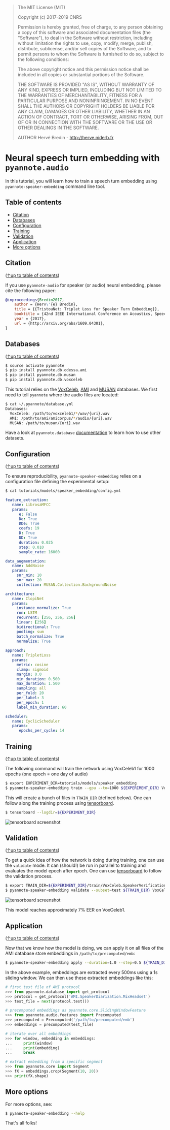 > The MIT License (MIT)
>
> Copyright (c) 2017-2019 CNRS
>
> Permission is hereby granted, free of charge, to any person obtaining a copy
> of this software and associated documentation files (the "Software"), to deal
> in the Software without restriction, including without limitation the rights
> to use, copy, modify, merge, publish, distribute, sublicense, and/or sell
> copies of the Software, and to permit persons to whom the Software is
> furnished to do so, subject to the following conditions:
>
> The above copyright notice and this permission notice shall be included in all
> copies or substantial portions of the Software.
>
> THE SOFTWARE IS PROVIDED "AS IS", WITHOUT WARRANTY OF ANY KIND, EXPRESS OR
> IMPLIED, INCLUDING BUT NOT LIMITED TO THE WARRANTIES OF MERCHANTABILITY,
> FITNESS FOR A PARTICULAR PURPOSE AND NONINFRINGEMENT. IN NO EVENT SHALL THE
> AUTHORS OR COPYRIGHT HOLDERS BE LIABLE FOR ANY CLAIM, DAMAGES OR OTHER
> LIABILITY, WHETHER IN AN ACTION OF CONTRACT, TORT OR OTHERWISE, ARISING FROM,
> OUT OF OR IN CONNECTION WITH THE SOFTWARE OR THE USE OR OTHER DEALINGS IN THE
> SOFTWARE.
>
> AUTHOR
> Hervé Bredin - http://herve.niderb.fr

# Neural speech turn embedding with `pyannote.audio`

In this tutorial, you will learn how to train a speech turn embedding using `pyannote-speaker-embedding` command line tool.

## Table of contents
- [Citation](#citation)
- [Databases](#databases)
- [Configuration](#configuration)
- [Training](#training)
- [Validation](#validation)
- [Application](#application)
- [More options](#more-options)

## Citation
([↑up to table of contents](#table-of-contents))

If you use `pyannote-audio` for speaker (or audio) neural embedding, please cite the following paper:

```bibtex
@inproceedings{Bredin2017,
    author = {Herv\'{e} Bredin},
    title = {{TristouNet: Triplet Loss for Speaker Turn Embedding}},
    booktitle = {42nd IEEE International Conference on Acoustics, Speech and Signal Processing, ICASSP 2017},
    year = {2017},
    url = {http://arxiv.org/abs/1609.04301},
}
```

## Databases
([↑up to table of contents](#table-of-contents))

```bash
$ source activate pyannote
$ pip install pyannote.db.odessa.ami
$ pip install pyannote.db.musan
$ pip install pyannote.db.voxceleb
```

This tutorial relies on the [VoxCeleb](http://www.robots.ox.ac.uk/~vgg/data/voxceleb/), [AMI](http://groups.inf.ed.ac.uk/ami/corpus) and [MUSAN](http://www.openslr.org/17/) databases. We first need to tell `pyannote` where the audio files are located:

```bash
$ cat ~/.pyannote/database.yml
Databases:
  VoxCeleb: /path/to/voxceleb1/*/wav/{uri}.wav
  AMI: /path/to/ami/amicorpus/*/audio/{uri}.wav
  MUSAN: /path/to/musan/{uri}.wav
```

Have a look at `pyannote.database` [documentation](http://github.com/pyannote/pyannote-database) to learn how to use other datasets.

## Configuration
([↑up to table of contents](#table-of-contents))

To ensure reproducibility, `pyannote-speaker-embedding` relies on a configuration file defining the experimental setup:

```bash
$ cat tutorials/models/speaker_embedding/config.yml
```
```yaml
feature_extraction:
   name: LibrosaMFCC
   params:
      e: False
      De: True
      DDe: True
      coefs: 19
      D: True
      DD: True
      duration: 0.025
      step: 0.010
      sample_rate: 16000

data_augmentation:
   name: AddNoise
   params:
     snr_min: 10
     snr_max: 20
     collection: MUSAN.Collection.BackgroundNoise

architecture:
   name: ClopiNet
   params:
     instance_normalize: True
     rnn: LSTM
     recurrent: [256, 256, 256]
     linear: [256]
     bidirectional: True
     pooling: sum
     batch_normalize: True
     normalize: True
     
approach:
   name: TripletLoss
   params:
     metric: cosine
     clamp: sigmoid
     margin: 0.0
     min_duration: 0.500
     max_duration: 1.500
     sampling: all
     per_fold: 20
     per_label: 3
     per_epoch: 1
     label_min_duration: 60

scheduler:
   name: CyclicScheduler
   params:
      epochs_per_cycle: 14
```

## Training
([↑up to table of contents](#table-of-contents))

The following command will train the network using VoxCeleb1 for 1000 epochs (one epoch = one day of audio)

```bash
$ export EXPERIMENT_DIR=tutorials/models/speaker_embedding
$ pyannote-speaker-embedding train --gpu --to=1000 ${EXPERIMENT_DIR} VoxCeleb.SpeakerVerification.VoxCeleb1
```

This will create a bunch of files in `TRAIN_DIR` (defined below).
One can follow along the training process using [tensorboard](https://github.com/tensorflow/tensorboard).
```bash
$ tensorboard --logdir=${EXPERIMENT_DIR}
```

![tensorboard screenshot](tb_train.png)


## Validation
([↑up to table of contents](#table-of-contents))

To get a quick idea of how the network is doing during training, one can use the `validate` mode.
It can (should!) be run in parallel to training and evaluates the model epoch after epoch.
One can use [tensorboard](https://github.com/tensorflow/tensorboard) to follow the validation process.

```bash
$ export TRAIN_DIR=${EXPERIMENT_DIR}/train/VoxCeleb.SpeakerVerification.VoxCeleb1.train
$ pyannote-speaker-embedding validate --subset=test ${TRAIN_DIR} VoxCeleb.SpeakerDiarization.VoxCeleb1
```

![tensorboard screenshot](tb_validate.png)

This model reaches approximately 7% EER on VoxCeleb1.

## Application
([↑up to table of contents](#table-of-contents))

Now that we know how the model is doing, we can apply it on all files of the AMI database store embeddings in `/path/to/precomputed/emb`:

```bash
$ pyannote-speaker-embedding apply --duration=1.0 --step=0.5 ${TRAIN_DIR}/weights/2000.pt AMI.SpeakerDiarization.MixHeadset /path/to/precomputed/emb
```

In the above example, embeddings are extracted every 500ms using a 1s sliding window. We can then use these extracted embeddings like this:


```python
# first test file of AMI protocol
>>> from pyannote.database import get_protocol
>>> protocol = get_protocol('AMI.SpeakerDiarization.MixHeadset')
>>> test_file = next(protocol.test())

# precomputed embeddings as pyannote.core.SlidingWindowFeature
>>> from pyannote.audio.features import Precomputed
>>> precomputed = Precomputed('/path/to/precomputed/emb')
>>> embeddings = precomputed(test_file)

# iterate over all embeddings
>>> for window, embedding in embeddings:
...     print(window)
...     print(embedding)
...     break

# extract embedding from a specific segment
>>> from pyannote.core import Segment
>>> fX = embeddings.crop(Segment(10, 20))
>>> print(fX.shape)
```

## More options

For more options, see:

```bash
$ pyannote-speaker-embedding --help
```

That's all folks!
